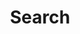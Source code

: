 ---
title: Search
layout: search
outputs: [json, html]
image: unsplash:mdS647i6-ZM
summary: Search
hidden_from_navbar: true
---